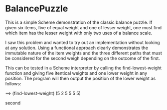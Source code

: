 # BalancePuzzle

This is a simple Scheme demonstration of the classic balance puzzle. If given six items, five of equal weight and one of lesser weight, one must find which item has the lesser weight with only two uses of a balance scale. 

I saw this problem and wanted to try out an implementation without looking at any solution. Using a functional approach clearly demonstrates the immutable nature of the item weights and the three different paths that must be considered for the second weigh depending on the outcome of the first. 

This can be tested in a Scheme interpreter by calling the find-lowest-weight function and giving five itentical weights and one lower weight in any position. The program will then output the position of the lower weight as follows:

==> (find-lowest-weight)
(5 2 5 5 5 5)

second

